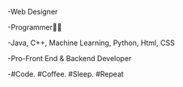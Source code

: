 -Web Designer

-Programmer👨‍💻

-Java, C++, Machine Learning, Python, Html, CSS

-Pro-Front End & Backend Developer

-#Code. #Coffee. #Sleep. #Repeat
<!---
Bramuel-Godwill/Bramuel-Godwill is a ✨ special ✨ repository because its `README.md` (this file) appears on your GitHub profile.
You can click the Preview link to take a look at your changes.
--->
